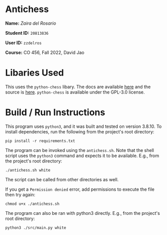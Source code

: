 # Antichess

**Name:** *Zaira del Rosario*

**Student ID:** `20813836`

**User ID:** `zzdelros`

**Course:** CO 456, Fall 2022, David Jao

# Libaries Used

This uses the `python-chess` libary. The docs are available
[here](https://python-chess.readthedocs.io/en/latest/) and the source is
[here](https://github.com/niklasf/python-chess/). `python-chess` is available
under the GPL-3.0 license.

# Build / Run Instructions

This program uses `python3`, and it was built and tested on version 3.8.10.
To install dependencies, run the following from the project's root directory:

```
pip install -r requirements.txt
```

The program can be invoked using the `antichess.sh`. Note that the shell script
uses the `python3` command and expects it to be available. E.g., from the
project's root directory:

```
./antichess.sh white
```

The script can be called from other directories as well.

If you get a `Permission denied` error, add permissions to execute the file then
try again:
```
chmod u+x ./antichess.sh
```

The program can also be ran with python3 directly. E.g., from the project's root directory:

```
python3 ./src/main.py white
```
